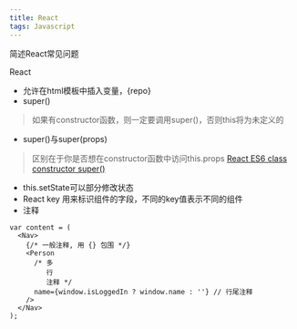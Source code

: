 ```yaml
---
title: React
tags: Javascript
---
```


简述React常见问题

<!--more-->

React

- 允许在html模板中插入变量，{repo}
- super()
>如果有constructor函数，则一定要调用super()，否则this将为未定义的
- super()与super(props)
>区别在于你是否想在constructor函数中访问this.props
[React ES6 class constructor super()](http://cheng.logdown.com/posts/2016/03/26/683329)
- this.setState可以部分修改状态
- React key 用来标识组件的字段，不同的key值表示不同的组件
- 注释
```
var content = (
  <Nav>
    {/* 一般注释, 用 {} 包围 */}
    <Person
      /* 多
         行
         注释 */
      name={window.isLoggedIn ? window.name : ''} // 行尾注释
    />
  </Nav>
);
```




